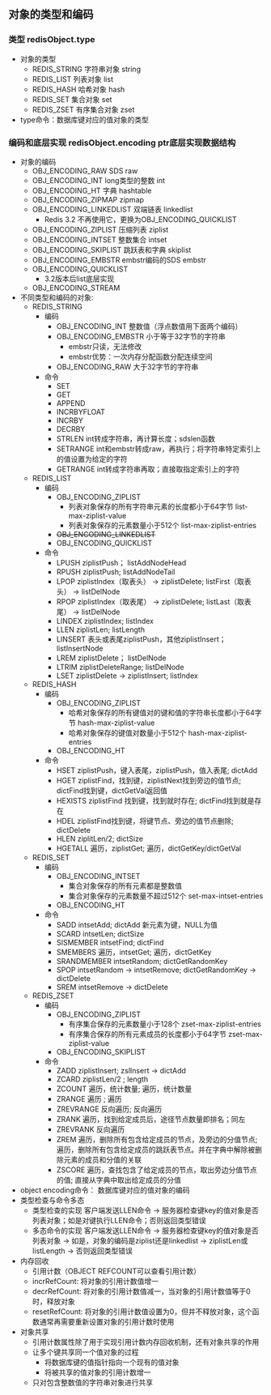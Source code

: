## 对象的类型和编码
### 类型 redisObject.type
- 对象的类型
    - REDIS_STRING 字符串对象 string
    - REDIS_LIST 列表对象 list
    - REDIS_HASH 哈希对象 hash
    - REDIS_SET 集合对象 set
    - REDIS_ZSET 有序集合对象 zset
- type命令：数据库键对应的值对象的类型
### 编码和底层实现 redisObject.encoding ptr底层实现数据结构
- 对象的编码
    - OBJ_ENCODING_RAW SDS    raw
    - OBJ_ENCODING_INT long类型的整数  int
    - OBJ_ENCODING_HT 字典    hashtable
    - OBJ_ENCODING_ZIPMAP zipmap
    - OBJ_ENCODING_LINKEDLIST 双端链表    linkedlist 
        - Redis 3.2 不再使用它，更换为OBJ_ENCODING_QUICKLIST
    - OBJ_ENCODING_ZIPLIST 压缩列表   ziplist
    - OBJ_ENCODING_INTSET 整数集合    intset
    - OBJ_ENCODING_SKIPLIST 跳跃表和字典  skiplist
    - OBJ_ENCODING_EMBSTR embstr编码的SDS  embstr
    - OBJ_ENCODING_QUICKLIST
        - 3.2版本后list底层实现
    - OBJ_ENCODING_STREAM
- 不同类型和编码的对象: 
    - REDIS_STRING
        - 编码
            - OBJ_ENCODING_INT 整数值（浮点数值用下面两个编码）
            - OBJ_ENCODING_EMBSTR 小于等于32字节的字符串
                - embstr只读，无法修改
                - embstr优势：一次内存分配函数分配连续空间
            - OBJ_ENCODING_RAW 大于32字节的字符串
        - 命令
            - SET
            - GET
            - APPEND
            - INCRBYFLOAT
            - INCRBY
            - DECRBY
            - STRLEN int转成字符串，再计算长度；sdslen函数
            - SETRANGE int和embstr转成raw，再执行；将字符串特定索引上的值设置为给定的字符
            - GETRANGE int转成字符串再取；直接取指定索引上的字符
    - REDIS_LIST
        - 编码
            - OBJ_ENCODING_ZIPLIST 
                - 列表对象保存的所有字符串元素的长度都小于64字节 list-max-ziplist-value
                - 列表对象保存的元素数量小于512个 list-max-ziplist-entries
            - ~~OBJ_ENCODING_LINKEDLIST~~
            - OBJ_ENCODING_QUICKLIST
        - 命令
            - LPUSH ziplistPush； listAddNodeHead
            - RPUSH ziplistPush; listAddNodeTail
            - LPOP ziplistIndex（取表头） -> ziplistDelete; listFirst（取表头） -> listDelNode
            - RPOP ziplistIndex（取表尾） -> ziplistDelete; listLast（取表尾） -> listDelNode
            - LINDEX ziplistIndex; listIndex
            - LLEN ziplistLen; listLength
            - LINSERT 表头或表尾ziplistPush，其他ziplistInsert；listInsertNode
            - LREM ziplistDelete； listDelNode
            - LTRIM ziplistDeleteRange; listDelNode
            - LSET ziplistDelete -> ziplistInsert; listIndex
    - REDIS_HASH
        - 编码
            - OBJ_ENCODING_ZIPLIST
                - 哈希对象保存的所有键值对的键和值的字符串长度都小于64字节 hash-max-ziplist-value
                - 哈希对象保存的键值对数量小于512个 hash-max-ziplist-entries
            - OBJ_ENCODING_HT
        - 命令
            - HSET  ziplistPush，键入表尾，ziplistPush，值入表尾; dictAdd
            - HGET ziplistFind，找到键，ziplistNext找到旁边的值节点; dictFind找到键，dictGetVal返回值
            - HEXISTS ziplistFind 找到键，找到就时存在; dictFind找到就是存在
            - HDEL ziplistFind找到键，将键节点、旁边的值节点删除; dictDelete
            - HLEN ziplitLen/2; dictSize
            - HGETALL 遍历，ziplistGet; 遍历，dictGetKey/dictGetVal
    - REDIS_SET
        - 编码
            - OBJ_ENCODING_INTSET
                - 集合对象保存的所有元素都是整数值
                - 集合对象保存的元素数量不超过512个 set-max-intset-entries
            - OBJ_ENCODING_HT
        - 命令
            - SADD intsetAdd; dictAdd 新元素为键，NULL为值
            - SCARD intsetLen; dictSize
            - SISMEMBER intsetFind; dictFind
            - SMEMBERS 遍历，intsetGet; 遍历，dictGetKey
            - SRANDMEMBER intsetRandom; dictGetRandomKey
            - SPOP intsetRandom -> intsetRemove; dictGetRandomKey -> dictDelete
            - SREM intsetRemove -> dictDelete
    - REDIS_ZSET
        - 编码
            - OBJ_ENCODING_ZIPLIST
                - 有序集合保存的元素数量小于128个 zset-max-ziplist-entries
                - 有序集合保存的所有元素成员的长度都小于64字节   zset-max-ziplist-value
            - OBJ_ENCODING_SKIPLIST
        - 命令
            - ZADD ziplistInsert; zslInsert -> dictAdd
            - ZCARD ziplistLen/2 ; length
            - ZCOUNT 遍历，统计数量; 遍历，统计数量
            - ZRANGE 遍历 ; 遍历
            - ZREVRANGE 反向遍历; 反向遍历
            - ZRANK 遍历，找到给定成员后，途径节点数量即排名；同左
            - ZREVRANK 反向遍历
            - ZREM 遍历，删除所有包含给定成员的节点，及旁边的分值节点; 
              遍历，删除所有包含给定成员的跳跃表节点。并在字典中解除被删除元素的成员和分值的关联
            - ZSCORE 遍历，查找包含了给定成员的节点，取出旁边分值节点的值; 直接从字典中取出给定成员的分值
- object encoding命令： 数据库键对应的值对象的编码
- 类型检查与命令多态
    - 类型检查的实现
        客户端发送LLEN<key>命令 -> 服务器检查键key的值对象是否列表对象；如是对键执行LLEN命令；否则返回类型错误
    - 多态命令的实现
        客户端发送LLEN<key>命令 -> 服务器检查键key的值对象是否列表对象
        -> 如是，对象的编码是ziplist还是linkedlist -> ziplistLen或listLength
        -> 否则返回类型错误
- 内存回收
    - 引用计数（OBJECT REFCOUNT可以查看引用计数）
    - incrRefCount: 将对象的引用计数值增一
    - decrRefCount: 将对象的引用计数值减一，当对象的引用计数值等于0时，释放对象
    - resetRefCount: 将对象的引用计数值设置为0，但并不释放对象，这个函数通常再需要重新设置对象的引用计数时使用
- 对象共享
    - 引用计数属性除了用于实现引用计数内存回收机制，还有对象共享的作用
    - 让多个键共享同一个值对象的过程
        - 将数据库键的值指针指向一个现有的值对象
        - 将被共享的值对象的引用计数增一
    - 只对包含整数值的字符串对象进行共享

